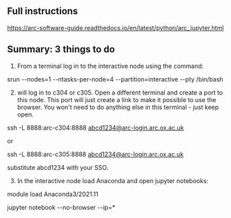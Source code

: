 ## Full instructions

https://arc-software-guide.readthedocs.io/en/latest/python/arc_jupyter.html

## Summary: 3 things to do

1) From a terminal log in to the interactive node using the command:

srun --nodes=1 --ntasks-per-node=4 --partition=interactive --pty /bin/bash

2) will log in to c304 or c305. Open a different terminal and create a port 
to this node. This port will just create a link to make it possible to use 
the browser. You won't need to do anything else in this terminal - just keep
open.

ssh -L 8888:arc-c304:8888 abcd1234@arc-login.arc.ox.ac.uk

or

ssh -L 8888:arc-c305:8888 abcd1234@arc-login.arc.ox.ac.uk

substitute abcd1234 with your SSO.

3) In the interactive node load Anaconda and open jupyter notebooks:

module load Anaconda3/2021.11

jupyter notebook --no-browser --ip=*

